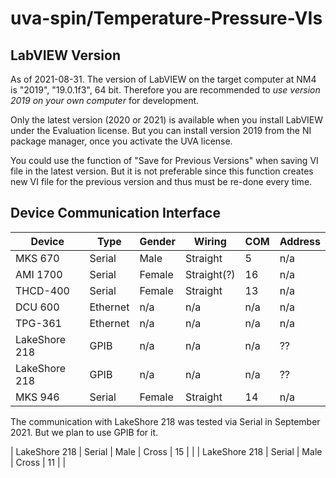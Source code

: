 # uva-spin/Temperature-Pressure-VIs

## LabVIEW Version

As of 2021-08-31.
The version of LabVIEW on the target computer at NM4 is "2019", "19.0.1f3", 64 bit.
Therefore you are recommended to *use version 2019 on your own computer* for development.

Only the latest version (2020 or 2021) is available when you install LabVIEW under the Evaluation license.
But you can install version 2019 from the NI package manager, once you activate the UVA license.

You could use the function of "Save for Previous Versions" when saving VI file in the latest version.
But it is not preferable since this function creates new VI file for the previous version and thus must be re-done every time.


## Device Communication Interface

| Device        | Type     | Gender | Wiring      | COM | Address |
| ------------- | -------- | ------ | ----------- | --- | ------- |
| MKS 670       | Serial   | Male   | Straight    |  5  | n/a     |
| AMI 1700      | Serial   | Female | Straight(?) | 16  | n/a     |
| THCD-400      | Serial   | Female | Straight    | 13  | n/a     |
| DCU 600       | Ethernet | n/a    | n/a         | n/a | n/a     |
| TPG-361       | Ethernet | n/a    | n/a         | n/a | n/a     |
| LakeShore 218 | GPIB     | n/a    | n/a         | n/a | ??      |
| LakeShore 218	| GPIB     | n/a    | n/a         | n/a | ??      |
| MKS 946       | Serial   | Female | Straight    | 14  | n/a     |

The communication with LakeShore 218 was tested via Serial in September 2021.
But we plan to use GPIB for it.

| LakeShore 218 | Serial   | Male   | Cross       | 15  |     |
| LakeShore 218	| Serial   | Male   | Cross       | 11  |     |
